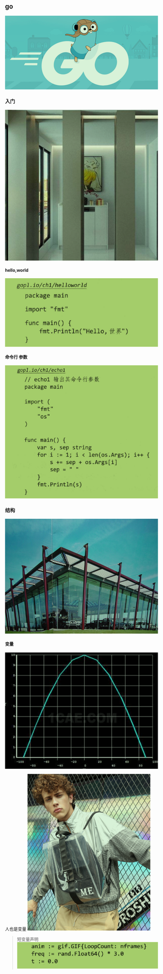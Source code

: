 ## go

![](images/2022-11-16-18-38-57.png)

### 入门

![](images/2022-11-16-18-53-26.png)

#### hello,world

![](images/2022-11-16-18-54-15.png)

#### 命令行 参数
![](images/2022-11-16-18-55-35.png)


### 结构
![](images/2022-11-16-19-32-41.png)

#### 变量
![](images/2022-11-17-07-47-14.png)

人也是变量
![](images/2022-11-17-07-47-46.png)

> 短变量声明
![](images/2022-11-17-07-48-38.png)


